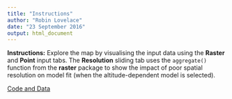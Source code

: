```yaml
---
title: "Instructions"
author: "Robin Lovelace"
date: "23 September 2016"
output: html_document
---
```


**Instructions:** Explore the map by visualising the input data using the **Raster** and **Point** input tabs. The **Resolution** sliding tab uses the `aggregate()` function from the **raster** package to show the impact of poor spatial resolution on model fit (when the altitude-dependent model is selected).

[Code and Data]("https://github.com/jarvisc1/Geostat2016)
